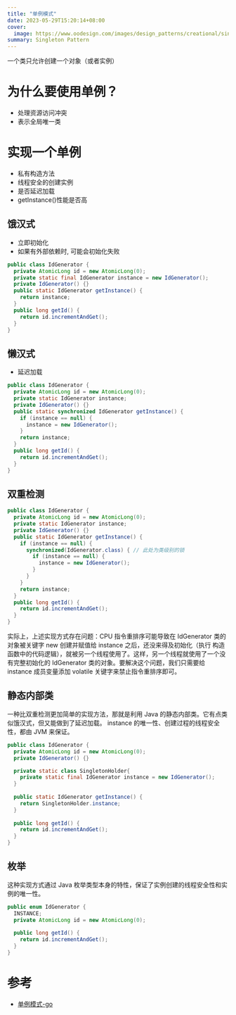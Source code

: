 ```yaml
---
title: "单例模式"
date: 2023-05-29T15:20:14+08:00
cover:
  image: https://www.oodesign.com/images/design_patterns/creational/singleton_implementation_-_uml_class_diagram.gif
summary: Singleton Pattern
---
```


一个类只允许创建一个对象（或者实例）

# 为什么要使用单例？

- 处理资源访问冲突
- 表示全局唯一类

# 实现一个单例

- 私有构造方法
- 线程安全的创建实例
- 是否延迟加载
- getInstance()性能是否高

## 饿汉式

- 立即初始化
- 如果有外部依赖时, 可能会初始化失败

```java
public class IdGenerator { 
  private AtomicLong id = new AtomicLong(0);
  private static final IdGenerator instance = new IdGenerator();
  private IdGenerator() {}
  public static IdGenerator getInstance() {
    return instance;
  }
  public long getId() { 
    return id.incrementAndGet();
  }
}
```

## 懒汉式

- 延迟加载

```java
public class IdGenerator { 
  private AtomicLong id = new AtomicLong(0);
  private static IdGenerator instance;
  private IdGenerator() {}
  public static synchronized IdGenerator getInstance() {
    if (instance == null) {
      instance = new IdGenerator();
    }
    return instance;
  }
  public long getId() { 
    return id.incrementAndGet();
  }
}
```

## 双重检测

```java
public class IdGenerator { 
  private AtomicLong id = new AtomicLong(0);
  private static IdGenerator instance;
  private IdGenerator() {}
  public static IdGenerator getInstance() {
    if (instance == null) {
      synchronized(IdGenerator.class) { // 此处为类级别的锁
        if (instance == null) {
          instance = new IdGenerator();
        }
      }
    }
    return instance;
  }
  public long getId() { 
    return id.incrementAndGet();
  }
}
```

实际上，上述实现方式存在问题：CPU 指令重排序可能导致在 IdGenerator 类的对象被关键字 new 创建并赋值给 instance 之后，还没来得及初始化（执行
构造函数中的代码逻辑），就被另一个线程使用了。这样，另一个线程就使用了一个没有完整初始化的 IdGenerator 类的对象。要解决这个问题，我们只需要给
instance 成员变量添加 volatile 关键字来禁止指令重排序即可。

## 静态内部类

一种比双重检测更加简单的实现方法，那就是利用 Java 的静态内部类。它有点类似饿汉式，但又能做到了延迟加载。 instance 的唯一性、创建过程的线程安全
性，都由 JVM 来保证。

```java
public class IdGenerator { 
  private AtomicLong id = new AtomicLong(0);
  private IdGenerator() {}

  private static class SingletonHolder{
    private static final IdGenerator instance = new IdGenerator();
  }
  
  public static IdGenerator getInstance() {
    return SingletonHolder.instance;
  }
 
  public long getId() { 
    return id.incrementAndGet();
  }
}
```

## 枚举

这种实现方式通过 Java 枚举类型本身的特性，保证了实例创建的线程安全性和实例的唯一性。

```java
public enum IdGenerator {
  INSTANCE;
  private AtomicLong id = new AtomicLong(0);
 
  public long getId() { 
    return id.incrementAndGet();
  }
}
```

# 参考

- [单例模式-go](https://github.com/senghoo/golang-design-pattern/blob/master/03_singleton/singleton.go)
